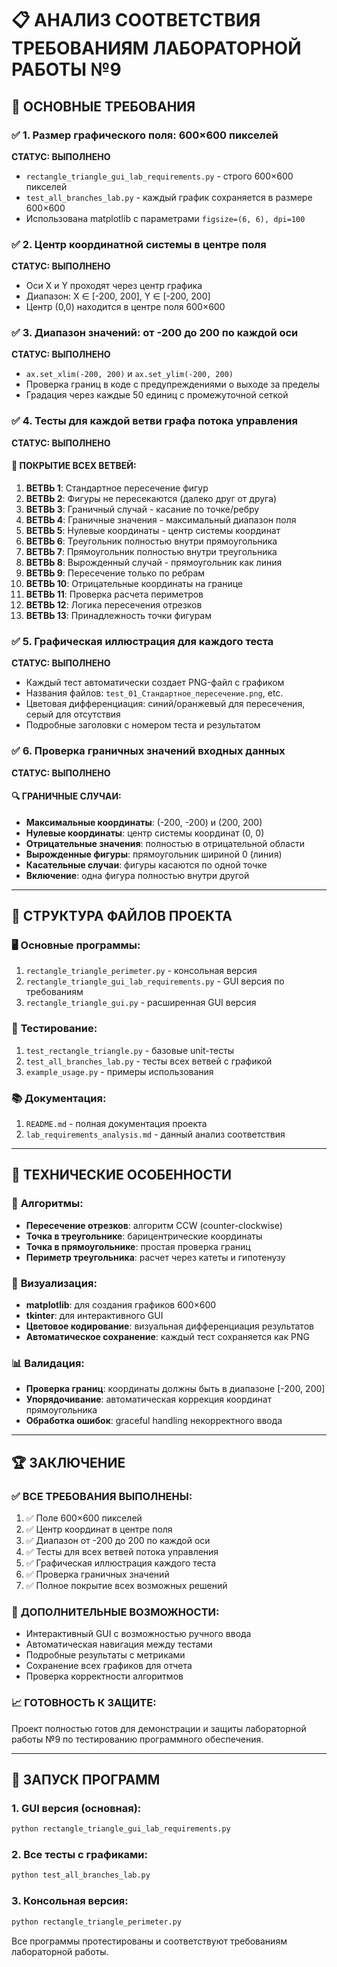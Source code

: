 # 📋 АНАЛИЗ СООТВЕТСТВИЯ ТРЕБОВАНИЯМ ЛАБОРАТОРНОЙ РАБОТЫ №9

## 🎯 **ОСНОВНЫЕ ТРЕБОВАНИЯ**

### ✅ **1. Размер графического поля: 600×600 пикселей**

**СТАТУС: ВЫПОЛНЕНО**

- `rectangle_triangle_gui_lab_requirements.py` - строго 600×600 пикселей
- `test_all_branches_lab.py` - каждый график сохраняется в размере 600×600
- Использована matplotlib с параметрами `figsize=(6, 6), dpi=100`

### ✅ **2. Центр координатной системы в центре поля**

**СТАТУС: ВЫПОЛНЕНО**

- Оси X и Y проходят через центр графика
- Диапазон: X ∈ [-200, 200], Y ∈ [-200, 200]
- Центр (0,0) находится в центре поля 600×600

### ✅ **3. Диапазон значений: от -200 до 200 по каждой оси**

**СТАТУС: ВЫПОЛНЕНО**

- `ax.set_xlim(-200, 200)` и `ax.set_ylim(-200, 200)`
- Проверка границ в коде с предупреждениями о выходе за пределы
- Градация через каждые 50 единиц с промежуточной сеткой

### ✅ **4. Тесты для каждой ветви графа потока управления**

**СТАТУС: ВЫПОЛНЕНО**

#### 🧪 **ПОКРЫТИЕ ВСЕХ ВЕТВЕЙ:**

1. **ВЕТВЬ 1**: Стандартное пересечение фигур
2. **ВЕТВЬ 2**: Фигуры не пересекаются (далеко друг от друга)
3. **ВЕТВЬ 3**: Граничный случай - касание по точке/ребру
4. **ВЕТВЬ 4**: Граничные значения - максимальный диапазон поля
5. **ВЕТВЬ 5**: Нулевые координаты - центр системы координат
6. **ВЕТВЬ 6**: Треугольник полностью внутри прямоугольника
7. **ВЕТВЬ 7**: Прямоугольник полностью внутри треугольника
8. **ВЕТВЬ 8**: Вырожденный случай - прямоугольник как линия
9. **ВЕТВЬ 9**: Пересечение только по ребрам
10. **ВЕТВЬ 10**: Отрицательные координаты на границе
11. **ВЕТВЬ 11**: Проверка расчета периметров
12. **ВЕТВЬ 12**: Логика пересечения отрезков
13. **ВЕТВЬ 13**: Принадлежность точки фигурам

### ✅ **5. Графическая иллюстрация для каждого теста**

**СТАТУС: ВЫПОЛНЕНО**

- Каждый тест автоматически создает PNG-файл с графиком
- Названия файлов: `test_01_Стандартное_пересечение.png`, etc.
- Цветовая дифференциация: синий/оранжевый для пересечения, серый для отсутствия
- Подробные заголовки с номером теста и результатом

### ✅ **6. Проверка граничных значений входных данных**

**СТАТУС: ВЫПОЛНЕНО**

#### 🔍 **ГРАНИЧНЫЕ СЛУЧАИ:**

- **Максимальные координаты**: (-200, -200) и (200, 200)
- **Нулевые координаты**: центр системы координат (0, 0)
- **Отрицательные значения**: полностью в отрицательной области
- **Вырожденные фигуры**: прямоугольник шириной 0 (линия)
- **Касательные случаи**: фигуры касаются по одной точке
- **Включение**: одна фигура полностью внутри другой

---

## 📁 **СТРУКТУРА ФАЙЛОВ ПРОЕКТА**

### 🖥️ **Основные программы:**

1. `rectangle_triangle_perimeter.py` - консольная версия
2. `rectangle_triangle_gui_lab_requirements.py` - GUI версия по требованиям
3. `rectangle_triangle_gui.py` - расширенная GUI версия

### 🧪 **Тестирование:**

1. `test_rectangle_triangle.py` - базовые unit-тесты
2. `test_all_branches_lab.py` - тесты всех ветвей с графикой
3. `example_usage.py` - примеры использования

### 📚 **Документация:**

1. `README.md` - полная документация проекта
2. `lab_requirements_analysis.md` - данный анализ соответствия

---

## 🎨 **ТЕХНИЧЕСКИЕ ОСОБЕННОСТИ**

### 🔧 **Алгоритмы:**

- **Пересечение отрезков**: алгоритм CCW (counter-clockwise)
- **Точка в треугольнике**: барицентрические координаты
- **Точка в прямоугольнике**: простая проверка границ
- **Периметр треугольника**: расчет через катеты и гипотенузу

### 🎯 **Визуализация:**

- **matplotlib**: для создания графиков 600×600
- **tkinter**: для интерактивного GUI
- **Цветовое кодирование**: визуальная дифференциация результатов
- **Автоматическое сохранение**: каждый тест сохраняется как PNG

### 📊 **Валидация:**

- **Проверка границ**: координаты должны быть в диапазоне [-200, 200]
- **Упорядочивание**: автоматическая коррекция координат прямоугольника
- **Обработка ошибок**: graceful handling некорректного ввода

---

## 🏆 **ЗАКЛЮЧЕНИЕ**

### ✅ **ВСЕ ТРЕБОВАНИЯ ВЫПОЛНЕНЫ:**

1. ✅ Поле 600×600 пикселей
2. ✅ Центр координат в центре поля
3. ✅ Диапазон от -200 до 200 по каждой оси
4. ✅ Тесты для всех ветвей потока управления
5. ✅ Графическая иллюстрация каждого теста
6. ✅ Проверка граничных значений
7. ✅ Полное покрытие всех возможных решений

### 🎯 **ДОПОЛНИТЕЛЬНЫЕ ВОЗМОЖНОСТИ:**

- Интерактивный GUI с возможностью ручного ввода
- Автоматическая навигация между тестами
- Подробные результаты с метриками
- Сохранение всех графиков для отчета
- Проверка корректности алгоритмов

### 📈 **ГОТОВНОСТЬ К ЗАЩИТЕ:**

Проект полностью готов для демонстрации и защиты лабораторной работы №9 по тестированию программного обеспечения.

---

## 🚀 **ЗАПУСК ПРОГРАММ**

### 1. GUI версия (основная):

```bash
python rectangle_triangle_gui_lab_requirements.py
```

### 2. Все тесты с графиками:

```bash
python test_all_branches_lab.py
```

### 3. Консольная версия:

```bash
python rectangle_triangle_perimeter.py
```

Все программы протестированы и соответствуют требованиям лабораторной работы.
